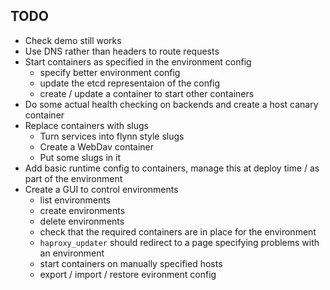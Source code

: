 ## TODO

- Check demo still works
- Use DNS rather than headers to route requests
- Start containers as specified in the environment config
  - specify better environment config
  - update the etcd representaion of the config
  - create / update a container to start other containers
- Do some actual health checking on backends and create a host canary container
- Replace containers with slugs
  - Turn services into flynn style slugs
  - Create a WebDav container
  - Put some slugs in it
- Add basic runtime config to containers, manage this at deploy time / as part
  of the environment
- Create a GUI to control environments
  - list environments
  - create environments
  - delete environments
  - check that the required containers are in place for the environment 
  - `haproxy_updater` should redirect to a page specifying problems with an environment 
  - start containers on manually specified hosts
  - export / import / restore evironment config

